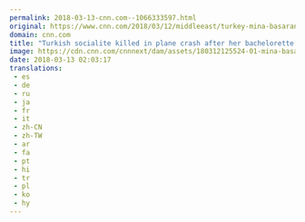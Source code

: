 ```yaml
---
permalink: 2018-03-13-cnn.com--1066333597.html
original: https://www.cnn.com/2018/03/12/middleeast/turkey-mina-basaran-plane-crash-iran-intl/index.html
domain: cnn.com
title: "Turkish socialite killed in plane crash after her bachelorette party"
image: https://cdn.cnn.com/cnnnext/dam/assets/180312125524-01-mina-basaran-file-2016-super-tease.jpg
date: 2018-03-13 02:03:17
translations: 
 - es
 - de
 - ru
 - ja
 - fr
 - it
 - zh-CN
 - zh-TW
 - ar
 - fa
 - pt
 - hi
 - tr
 - pl
 - ko
 - hy
---
```


